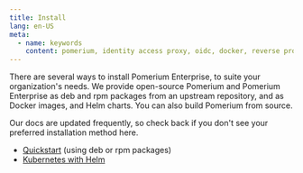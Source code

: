 ```yaml
---
title: Install
lang: en-US
meta:
  - name: keywords
    content: pomerium, identity access proxy, oidc, docker, reverse proxy, containers, install, enterprise, console
---
```


There are several ways to install Pomerium Enterprise, to suite your organization's needs. We provide open-source Pomerium and Pomerium Enterprise as deb and rpm packages from an upstream repository, and as Docker images, and Helm charts. You can also build Pomerium from source.

Our docs are updated frequently, so check back if you don't see your preferred installation method here.

- [Quickstart](/enterprise/install/quickstart.md) (using deb or rpm packages)
- [Kubernetes with Helm](/enterprise/install/helm.md)